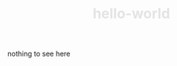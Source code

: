 <!DOCTYPE HTML>
<html>
  <header>
    <head>
      <style> h1 {
      color: #e4e4e4;
      }</style>
      <h1> hello-world </h1>
      </head>
  </header>
  <body>
    <div>
      <p>
nothing to see here
      </p>
    </div>
  </body>
  </html>

